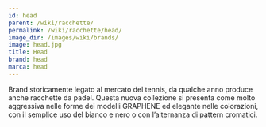 ```yaml
---
id: head
parent: /wiki/racchette/
permalink: /wiki/racchette/head/
image_dir: /images/wiki/brands/
image: head.jpg
title: Head
brand: head
marca: head
---
```


Brand storicamente legato al mercato del tennis, da qualche anno produce anche racchette da padel. Questa nuova collezione si presenta come molto aggressiva nelle forme dei modelli GRAPHENE ed elegante nelle colorazioni, con il semplice uso del bianco e nero o con l’alternanza di pattern cromatici.